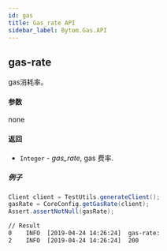 ```yaml
---
id: gas
title: Gas_rate API
sidebar_label: Bytom.Gas.API
---
```


## gas-rate

gas消耗率。

#### 参数

none

#### 返回

- `Integer` - *gas_rate*, gas 费率.

##### 例子
```java
Client client = TestUtils.generateClient();
gasRate = CoreConfig.getGasRate(client);
Assert.assertNotNull(gasRate);
```
```bash
// Result
0    INFO  [2019-04-24 14:26:24]  gas-rate:
2    INFO  [2019-04-24 14:26:24]  200
```